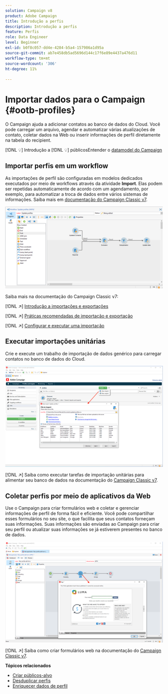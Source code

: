 ```yaml
---
solution: Campaign v8
product: Adobe Campaign
title: Introdução a perfis
description: Introdução a perfis
feature: Perfis
role: Data Engineer
level: Beginner
exl-id: b0f8c057-dd4e-4284-b5a4-157986a1d95a
source-git-commit: ab7e458db5ad5696d144c17f6e89e4437a476d11
workflow-type: tm+mt
source-wordcount: '306'
ht-degree: 11%

---
```


# Importar dados para o Campaign {#ootb-profiles}

O Campaign ajuda a adicionar contatos ao banco de dados do Cloud. Você pode carregar um arquivo, agendar e automatizar várias atualizações de contato, coletar dados na Web ou inserir informações de perfil diretamente na tabela do recipient.

[!DNL :bulb:] Introdução a  [](audiences.md)
[!DNL :bulb:] públicosEntender o  [datamodel do Campaign](../dev/datamodel.md)

## Importar perfis em um workflow

As importações de perfil são configuradas em modelos dedicados executados por meio de workflows através da atividade **Import**. Elas podem ser repetidas automaticamente de acordo com um agendamento, por exemplo, para automatizar a troca de dados entre vários sistemas de informações. Saiba mais em [documentação do Campaign Classic v7](https://experienceleague.adobe.com/docs/campaign-classic/using/getting-started/importing-and-exporting-data/import-export-workflows.html).

![](assets/import-wf.png)

Saiba mais na documentação do Campaign Classic v7:

[!DNL :arrow_upper_right:] [Introdução a importações e exportações](https://experienceleague.adobe.com/docs/campaign-classic/using/getting-started/importing-and-exporting-data/get-started-data-import-export.html)

[!DNL :arrow_upper_right:] [Práticas recomendadas de importação e exportação](https://experienceleague.adobe.com/docs/campaign-classic/using/getting-started/importing-and-exporting-data/best-practices/import-export-best-practices.html)

[!DNL :arrow_upper_right:] [Configurar e executar uma importação](https://experienceleague.adobe.com/docs/campaign-classic/using/getting-started/importing-and-exporting-data/generic-imports-exports/executing-import-jobs.html)

## Executar importações unitárias

Crie e execute um trabalho de importação de dados genérico para carregar contatos no banco de dados do Cloud.

![](assets/new-import.png)

[!DNL :arrow_upper_right:] Saiba como executar tarefas de importação unitárias para alimentar seu banco de dados na documentação do  [Campaign Classic v7](https://experienceleague.adobe.com/docs/campaign-classic/using/getting-started/importing-and-exporting-data/generic-imports-exports/about-generic-imports-exports.html).

## Coletar perfis por meio de aplicativos da Web

Use o Campaign para criar formulários web e coletar e gerenciar informações de perfil de forma fácil e eficiente. Você pode compartilhar esses formulários no seu site, o que facilita que seus contatos forneçam suas informações. Suas informações são enviadas ao Campaign para criar seu perfil ou atualizar suas informações se já estiverem presentes no banco de dados.

![](assets/web-form-page.png)

[!DNL :arrow_upper_right:] Saiba como criar formulários web na documentação do  [Campaign Classic v7](https://experienceleague.adobe.com/docs/campaign-classic/using/designing-content/web-forms/about-web-forms.html).

**Tópicos relacionados**

* [Criar públicos-alvo](audiences.md)
* [Desduplicar perfis](https://experienceleague.adobe.com/docs/campaign-classic/using/automating-with-workflows/use-cases/data-management/deduplication-merge.html)
* [Enriquecer dados de perfil](https://experienceleague.adobe.com/docs/campaign-classic/using/automating-with-workflows/use-cases/data-management/enriching-data.html)
